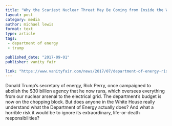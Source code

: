 ```yaml
---
title: "Why the Scariest Nuclear Threat May Be Coming from Inside the White House"
layout: post
category: media
author: michael lewis
format: text
type: article
tags: 
 - department of energy
 - trump

published_date: "2017-09-01"
publisher: vanity fair

link: "https://www.vanityfair.com/news/2017/07/department-of-energy-risks-michael-lewis"
---
```


Donald Trump’s secretary of energy, Rick Perry, once campaigned to abolish the
$30 billion agency that he now runs, which oversees everything from our nuclear
arsenal to the electrical grid. The department’s budget is now on the chopping
block. But does anyone in the White House really understand what the Department
of Energy actually does? And what a horrible risk it would be to ignore its
extraordinary, life-or-death responsibilities?
